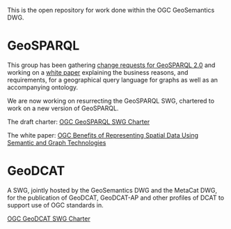 This is the open repository for work done within the OGC GeoSemantics DWG. 

# GeoSPARQL

This group has been gathering [change requests for GeoSPARQL 2.0](http://ogc.standardstracker.org/requestlist.cgi?quicksearch=geosparql) and working on a [white paper](whitepaper-ideas.md) explaining the business reasons, and requirements, for a geographical query language for graphs as well as an accompanying ontology. 

We are now working on resurrecting the GeoSPARQL SWG, chartered to work on a new version of GeoSPARQL. 

The draft charter: [OGC GeoSPARQL SWG Charter](https://github.com/opengeospatial/geosemantics-dwg/blob/master/geosparql_2.0_swg_charter/swg_charter.pdf)

The white paper: [OGC Benefits of Representing Spatial Data Using Semantic and Graph Technologies](https://github.com/opengeospatial/geosemantics-dwg/blob/master/white_paper/wp.pdf)

# GeoDCAT

A SWG, jointly hosted by the GeoSemantics DWG and the MetaCat DWG, for the publication of GeoDCAT, GeoDCAT-AP and other profiles of DCAT to support use of OGC standards in. 

[OGC GeoDCAT SWG Charter](geodcat_swg_charter/swg_charter.pdf)

